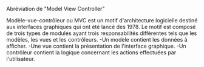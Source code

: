 Abréviation de "Model View Controller"

Modèle-vue-contrôleur ou MVC est un motif d'architecture logicielle destiné aux interfaces graphiques qui ont été lancé des 1978. Le motif est composé de trois types de modules ayant trois responsabilités différentes tels que les modèles, les vues et les contrôleurs.
-Un modèle contient les données à afficher.
-Une vue contient la présentation de l'interface graphique.
-Un contrôleur contient la logique concernant les actions effectuées par l'utilisateur.
